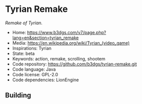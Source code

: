 # Tyrian Remake

_Remake of Tyrian._

- Home: https://www.b3dgs.com/v7/page.php?lang=en&section=tyrian_remake
- Media: <https://en.wikipedia.org/wiki/Tyrian_(video_game)>
- Inspirations: Tyrian
- State: beta
- Keywords: action, remake, scrolling, shootem
- Code repository: https://github.com/b3dgs/tyrian-remake.git
- Code language: Java
- Code license: GPL-2.0
- Code dependencies: LionEngine

## Building
